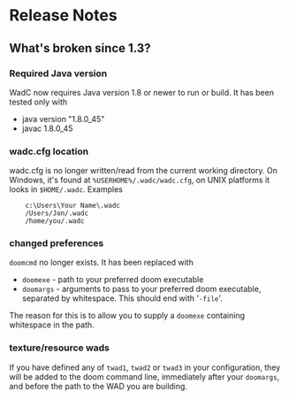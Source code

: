 # Release Notes

## What's broken since 1.3?

### Required Java version

WadC now requires Java version 1.8 or newer to run or build. It has been
tested only with

* java version "1.8.0\_45"
* javac 1.8.0\_45

### wadc.cfg location

wadc.cfg is no longer written/read from the current working directory. On
Windows, it's found at `%USERHOME%/.wadc/wadc.cfg`, on UNIX platforms it
looks in `$HOME/.wadc`. Examples

```
    c:\Users\Your Name\.wadc
    /Users/Jon/.wadc
    /home/you/.wadc
```

### changed preferences

`doomcmd` no longer exists. It has been replaced with

 * `doomexe`  - path to your preferred doom executable
 * `doomargs` - arguments to pass to your preferred doom executable,
                separated by whitespace. This should end with '`-file`'.

The reason for this is to allow you to supply a `doomexe` containing
whitespace in the path.

### texture/resource wads

If you have defined any of `twad1`, `twad2` or `twad3` in your
configuration, they will be added to the doom command line, immediately
after your `doomargs`, and before the path to the WAD you are building.
